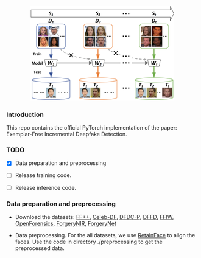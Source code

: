 <p align="center">
  <img src="https://github.com/woody-panda/EF-IDD/blob/main/figures/setting.png" width=75% height=75%>
</p>

### Introduction
This repo contains the official PyTorch implementation of the paper: Exemplar-Free Incremental Deepfake Detection.

### TODO
- [x] Data preparation and preprocessing
* [ ] Release training code. 
+ [ ] Release inference code.

### Data preparation and preprocessing

- Download the datasets: [FF++](https://github.com/ondyari/FaceForensics), [Celeb-DF](https://github.com/yuezunli/celeb-deepfakeforensics), [DFDC-P](https://ai.meta.com/datasets/dfdc/), [DFFD](https://cvlab.cse.msu.edu/dffd-dataset.html), [FFIW](https://github.com/tfzhou/FFIW), [OpenForensics](https://sites.google.com/view/ltnghia/research/openforensics), [ForgeryNIR](https://github.com/AEP-WYK/forgerynir), [ForgeryNet](https://yinanhe.github.io/projects/forgerynet.html)

- Data preprocessing. For the all datasets, we use [RetainFace](https://github.com/biubug6/Pytorch_Retinaface) to align the faces. Use the code in directory ./preprocessing to get the preprocessed data.

